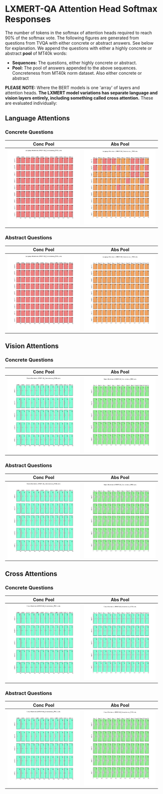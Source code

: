 # LXMERT-QA Attention Head Softmax Responses
The number of tokens in the softmax of attention heads required to reach 90% of the softmax vote.
The following figures are generated from questions from TVQA with either concrete or abstract answers. See below for explanation. 
We append the questions with either a highly concrete or abstract **pool** of MT40k words:
* **Sequences:** The questions, either highly concrete or abstract.
* **Pool:** The pool of answers appended to the above sequences. Concreteness from MT40k norm dataset. Also either concrete or abstract

**PLEASE NOTE:** Where the BERT models is one 'array' of layers and attention heads. **The LXMERT model variations has separate language and vision layers entirely, including something called cross attention.** These are evaluated individually:

## Language Attentions 
### Concrete Questions
Conc Pool|Abs Pool
-|-
![pending](Language_concpoolconcseqs.png)|![pending](Language_abspoolconcseqs.png)

### Abstract Questions
Conc Pool|Abs Pool
-|-
![pending](Language_concpoolabsseqs.png)|![pending](Language_abspoolabsseqs.png)


## Vision Attentions 
### Concrete Questions
Conc Pool|Abs Pool
-|-
![pending](Vision_concpoolconcseqs.png)|![pending](Vision_abspoolconcseqs.png)

### Abstract Questions
Conc Pool|Abs Pool
-|-
![pending](Vision_concpoolabsseqs.png)|![pending](Vision_abspoolabsseqs.png)


## Cross Attentions 
### Concrete Questions
Conc Pool|Abs Pool
-|-
![pending](Cross_concpoolconcseqs.png)|![pending](Cross_abspoolconcseqs.png)

### Abstract Questions
Conc Pool|Abs Pool
-|-
![pending](Cross_concpoolabsseqs.png)|![pending](Cross_abspoolabsseqs.png)
